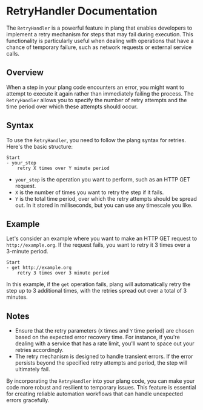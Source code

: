 # RetryHandler Documentation

The `RetryHandler` is a powerful feature in plang that enables developers to implement a retry mechanism for steps that may fail during execution. This functionality is particularly useful when dealing with operations that have a chance of temporary failure, such as network requests or external service calls.

## Overview

When a step in your plang code encounters an error, you might want to attempt to execute it again rather than immediately failing the process. The `RetryHandler` allows you to specify the number of retry attempts and the time period over which these attempts should occur.

## Syntax

To use the `RetryHandler`, you need to follow the plang syntax for retries. Here's the basic structure:

```plang
Start
- your_step
    retry X times over Y minute period
```

- `your_step` is the operation you want to perform, such as an HTTP GET request.
- `X` is the number of times you want to retry the step if it fails.
- `Y` is the total time period, over which the retry attempts should be spread out. In it stored in milliseconds, but you can use any timescale you like.

## Example

Let's consider an example where you want to make an HTTP GET request to `http://example.org`. If the request fails, you want to retry it 3 times over a 3-minute period.

```plang
Start
- get http://example.org
    retry 3 times over 3 minute period
```

In this example, if the `get` operation fails, plang will automatically retry the step up to 3 additional times, with the retries spread out over a total of 3 minutes.

## Notes

- Ensure that the retry parameters (`X` times and `Y` time period) are chosen based on the expected error recovery time. For instance, if you're dealing with a service that has a rate limit, you'll want to space out your retries accordingly.
- The retry mechanism is designed to handle transient errors. If the error persists beyond the specified retry attempts and period, the step will ultimately fail.

By incorporating the `RetryHandler` into your plang code, you can make your code more robust and resilient to temporary issues. This feature is essential for creating reliable automation workflows that can handle unexpected errors gracefully.
